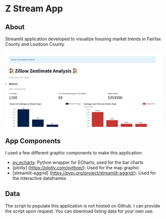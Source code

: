 # Z Stream App

## About

Streamlit application developed to visualize housing market trends in Fairfax County and Loudoun County 

<img width="1277" alt="Stream_Screenshot" src="screenshots/zilstream_pic1.png">

## App Components

I used a few different graphic components to make this application:
- [py_echarts](https://pyecharts.org/): Python wrapper for ECharts; used for the bar charts 
- [plotly] (https://plotly.com/python/): Used for the map graphic 
- [streamlit-aggrid] (https://pypi.org/project/streamlit-aggrid/): Used for the interactive dataframes

## Data 

The script to populate this application is not hosted on Github. I can provide the script upon request. You can download listing data for your own use. 
